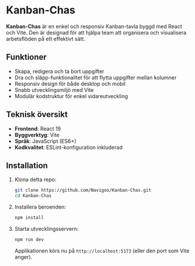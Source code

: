 # Kanban-Chas

**Kanban-Chas** är en enkel och responsiv Kanban-tavla byggd med React och Vite. Den är designad för att hjälpa team att organisera och visualisera arbetsflöden på ett effektivt sätt.

##  Funktioner

- Skapa, redigera och ta bort uppgifter
- Dra och släpp-funktionalitet för att flytta uppgifter mellan kolumner
- Responsiv design för både desktop och mobil
- Snabb utvecklingsmiljö med Vite
- Modulär kodstruktur för enkel vidareutveckling

## Teknisk översikt

- **Frontend**: React 19
- **Byggverktyg**: Vite
- **Språk**: JavaScript (ES6+)
- **Kodkvalitet**: ESLint-konfiguration inkluderad

## Installation

1. Klona detta repo:
   ```bash
   git clone https://github.com/Navigoo/Kanban-Chas.git
   cd Kanban-Chas
   ```

2. Installera beroenden:
   ```bash
   npm install
   ```

3. Starta utvecklingsservern:
   ```bash
   npm run dev
   ```

   Applikationen körs nu på `http://localhost:5173` (eller den port som Vite anger).
